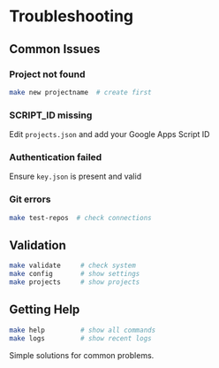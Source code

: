# Troubleshooting

## Common Issues

### Project not found
```bash
make new projectname  # create first
```

### SCRIPT_ID missing
Edit `projects.json` and add your Google Apps Script ID

### Authentication failed
Ensure `key.json` is present and valid

### Git errors
```bash
make test-repos  # check connections
```

## Validation

```bash
make validate     # check system
make config       # show settings
make projects     # show projects
```

## Getting Help

```bash
make help         # show all commands
make logs         # show recent logs
```

Simple solutions for common problems.
